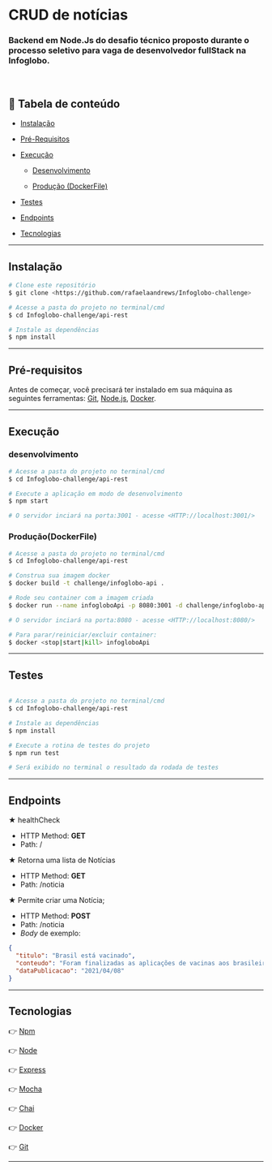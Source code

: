 # CRUD de notícias

### Backend em Node.Js do desafio técnico proposto durante o processo seletivo para vaga de desenvolvedor fullStack na Infoglobo.
<br/>

## 🔗 Tabela de conteúdo

- [Instalação](#Instalação)

- [Pré-Requisitos](#Pré-requisitos)
- [Execução](#Execução)
  - [Desenvolvimento](#Desenvolvimento)

  - [Produção (DockerFile)](#Produção(DockerFile))
- [Testes](#testes)
- [Endpoints](#Endpoints)
- [Tecnologias](#tecnologias)

---

## Instalação

```bash
# Clone este repositório
$ git clone <https://github.com/rafaelaandrews/Infoglobo-challenge>

# Acesse a pasta do projeto no terminal/cmd
$ cd Infoglobo-challenge/api-rest

# Instale as dependências
$ npm install
```

---

## Pré-requisitos

Antes de começar, você precisará ter instalado em sua máquina as seguintes ferramentas:
[Git](https://git-scm.com), [Node.js](https://nodejs.org/en/), [Docker](https://www.docker.com/).

---

## Execução

### desenvolvimento

```bash
# Acesse a pasta do projeto no terminal/cmd
$ cd Infoglobo-challenge/api-rest

# Execute a aplicação em modo de desenvolvimento
$ npm start

# O servidor inciará na porta:3001 - acesse <HTTP://localhost:3001/>
```

### Produção(DockerFile)

```bash
# Acesse a pasta do projeto no terminal/cmd
$ cd Infoglobo-challenge/api-rest

# Construa sua imagem docker
$ docker build -t challenge/infoglobo-api .

# Rode seu container com a imagem criada
$ docker run --name infogloboApi -p 8080:3001 -d challenge/infoglobo-api

# O servidor inciará na porta:8080 - acesse <HTTP://localhost:8080/>

# Para parar/reiniciar/excluir container:
$ docker <stop|start|kill> infogloboApi
```

---

## Testes

```bash

# Acesse a pasta do projeto no terminal/cmd
$ cd Infoglobo-challenge/api-rest

# Instale as dependências
$ npm install

# Execute a rotina de testes do projeto
$ npm run test

# Será exibido no terminal o resultado da rodada de testes
```

---

## Endpoints

★ healthCheck

- HTTP Method: **GET**
- Path: /

★ Retorna uma lista de Notícias

- HTTP Method: **GET**
- Path: /noticia

★ Permite criar uma Notícia;

- HTTP Method: **POST**
- Path: /noticia
- _Body_ de exemplo:

```JSON
{
  "titulo": "Brasil está vacinado",
  "conteudo": "Foram finalizadas as aplicações de vacinas aos brasileiros",
  "dataPublicacao": "2021/04/08"
}
```

---

## Tecnologias

👉 [Npm](https://www.npmjs.com/)

👉 [Node](https://nodejs.org/en/)

👉 [Express](https://expressjs.com/)

👉 [Mocha](https://mochajs.org/)

👉 [Chai](https://www.chaijs.com/)

👉 [Docker](https://www.docker.com/)

👉 [Git](https://git-scm.com/)

---
